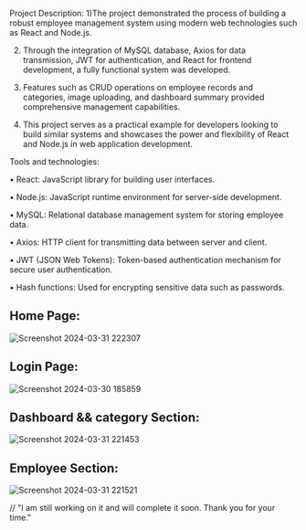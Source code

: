 Project Description:
1)The project demonstrated the process of building a robust employee management system using modern web technologies such as React and Node.js.

2) Through the integration of MySQL database, Axios for data transmission, JWT for authentication, and React for frontend development, a fully functional system was developed.

3) Features such as CRUD operations on employee records and categories, image uploading, and dashboard summary provided comprehensive management capabilities.

4) This project serves as a practical example for developers looking to build similar systems and showcases the power and flexibility of React and Node.js in web application development.


Tools and technologies:

•	React: JavaScript library for building user interfaces.

•	Node.js: JavaScript runtime environment for server-side development.

•	MySQL: Relational database management system for storing employee data.

•	Axios: HTTP client for transmitting data between server and client.

•	JWT (JSON Web Tokens): Token-based authentication mechanism for secure user authentication.

•	Hash functions: Used for encrypting sensitive data such as passwords.

## Home Page:

![Screenshot 2024-03-31 222307](https://github.com/indhu2010/Employee-Management-System/assets/123257572/fc31343f-8057-4ed4-ae33-7063b16b93ff)


## Login Page:
![Screenshot 2024-03-30 185859](https://github.com/indhu2010/Employee-Management-System/assets/123257572/313ac086-ba59-4c48-90ef-3d4dc983efb6)

## Dashboard && category Section:
![Screenshot 2024-03-31 221453](https://github.com/indhu2010/Employee-Management-System/assets/123257572/b821fbcf-6f0c-4ec3-bdfe-2f6823a0d4fe)

## Employee Section:
![Screenshot 2024-03-31 221521](https://github.com/indhu2010/Employee-Management-System/assets/123257572/bab42c27-0df5-499e-8ffc-aa8a78cf9d8a)

// "I am still working on it and will complete it soon. Thank you for your time."
